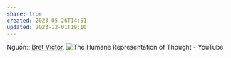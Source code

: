 ```yaml
---
share: true
created: 2023-05-26T14:51
updated: 2023-12-01T19:10
---
```


Nguồn:: [Bret Victor](../../%CE%9E%20Ngu%E1%BB%93n/M%C3%B4i%20tr%C6%B0%E1%BB%9Dng%20ngh%C4%A9,%20nh%E1%BA%ADn%20th%E1%BB%A9c%20t%C4%83ng%20c%C6%B0%E1%BB%9Dng/Bret%20Victor.md), ![The Humane Representation of Thought - YouTube](https://www.youtube.com/embed/agOdP2Bmieg)
